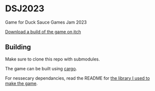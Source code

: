# DSJ2023
Game for Duck Sauce Games Jam 2023

[Download a build of the game on itch](https://noamzeise.itch.io/deli-cat-essen)

## Building
Make sure to clone this repo with submodules.

The game can be built using [cargo](https://www.rust-lang.org/tools/install).

For nessecary dependancies, read the README for [the library I used to make the game](https://github.com/NoamZeise/nze-game-sdl).
